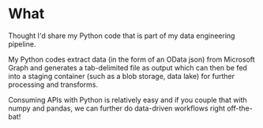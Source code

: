 # What
Thought I'd share my Python code that is part of my data engineering pipeline.

My Python codes extract data (in the form of an OData json) from Microsoft Graph and generates a tab-delimited file as output which can then be fed into a staging container (such as a blob storage, data lake) for further processing and transforms.

Consuming APIs with Python is relatively easy and if you couple that with numpy and pandas, we can further do data-driven workflows right off-the-bat!

